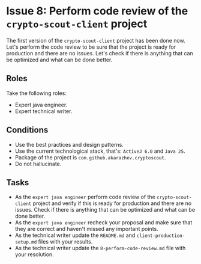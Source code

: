 # Issue 8: Perform code review of the `crypto-scout-client` project

The first version of the `crypto-scout-client` project has been done now. Let's perform the code review to be sure that
the project is ready for production and there are no issues. Let's check if there is anything that can be optimized and
what can be done better.

## Roles

Take the following roles:

- Expert java engineer.
- Expert technical writer.

## Conditions

- Use the best practices and design patterns.
- Use the current technological stack, that's: `ActiveJ 6.0` and `Java 25`.
- Package of the project is `com.github.akarazhev.cryptoscout`.
- Do not hallucinate.

## Tasks

- As the `expert java engineer` perform code review of the `crypto-scout-client` project and verify if this is ready
  for production and there are no issues. Check if there is anything that can be optimized and what can be done better.
- As the `expert java engineer` recheck your proposal and make sure that they are correct and haven't missed any
  important points.
- As the technical writer update the `README.md` and `client-production-setup.md` files with your results.
- As the technical writer update the `8-perform-code-review.md` file with your resolution.